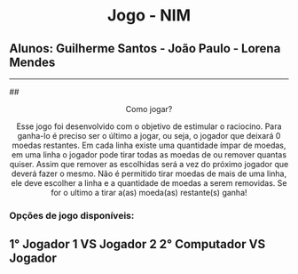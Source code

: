 # <p align = center> **Jogo - NIM** 

## Alunos: Guilherme Santos - João Paulo - Lorena Mendes

---
<link rel="stylesheet" href="path/to/font-awesome/css/font-awesome.min.css">
## <p align = center> <i class="fa-solid fa-gamepad-modern"></i>Como jogar? </p>

<p align = center> Esse jogo foi desenvolvido com o objetivo de estimular o raciocino. Para ganha-lo é preciso ser o último a jogar, ou seja, o jogador que deixará 0 moedas restantes. Em cada linha existe uma quantidade ímpar de moedas, em uma linha o jogador pode tirar todas as moedas de ou remover quantas quiser. Assim que remover as escolhidas será a vez do próximo jogador que deverá fazer o mesmo. Não é permitido tirar moedas de mais de uma linha, ele deve escolher a linha e a quantidade de moedas a serem removidas.  Se for o ultimo a tirar a(as) moeda(as) restante(s) ganha! </p>

### Opções de jogo disponíveis:
 1° <i class="fa-solid fa-user-large"></i> Jogador 1 VS <i class="fa-solid fa-user-large"></i> Jogador 2
2° <i class="fa-solid fa-user-robot"></i> Computador VS <i class="fa-solid fa-user-large"></i> Jogador 
---

